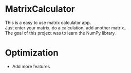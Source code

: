 # MatrixCalculator
This is a easy to use matrix calculator app.  
Just enter your matrix, do a calculation, add another matrix..  
The goal of this project was to learn the NumPy library.

# Optimization
+ Add more features

